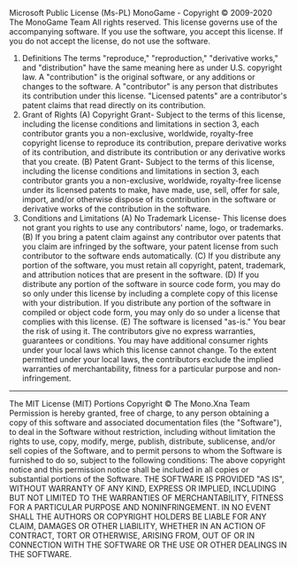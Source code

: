 ﻿Microsoft Public License (Ms-PL)
MonoGame - Copyright © 2009-2020 The MonoGame Team 
All rights reserved. 
This license governs use of the accompanying software. If you use the software,
you accept this license. If you do not accept the license, do not use the
software. 
1. Definitions 
The terms "reproduce," "reproduction," "derivative works," and "distribution"
have the same meaning here as under U.S. copyright law. 
A "contribution" is the original software, or any additions or changes to the
software. 
A "contributor" is any person that distributes its contribution under this
license. 
"Licensed patents" are a contributor's patent claims that read directly on its
contribution. 
2. Grant of Rights 
(A) Copyright Grant- Subject to the terms of this license, including the
license conditions and limitations in section 3, each contributor grants you a
non-exclusive, worldwide, royalty-free copyright license to reproduce its
contribution, prepare derivative works of its contribution, and distribute its
contribution or any derivative works that you create. 
(B) Patent Grant- Subject to the terms of this license, including the license
conditions and limitations in section 3, each contributor grants you a
non-exclusive, worldwide, royalty-free license under its licensed patents to
make, have made, use, sell, offer for sale, import, and/or otherwise dispose of
its contribution in the software or derivative works of the contribution in the
software. 
3. Conditions and Limitations 
(A) No Trademark License- This license does not grant you rights to use any
contributors' name, logo, or trademarks. 
(B) If you bring a patent claim against any contributor over patents that you
claim are infringed by the software, your patent license from such contributor
to the software ends automatically. 
(C) If you distribute any portion of the software, you must retain all
copyright, patent, trademark, and attribution notices that are present in the
software. 
(D) If you distribute any portion of the software in source code form, you may
do so only under this license by including a complete copy of this license with
your distribution. If you distribute any portion of the software in compiled or
object code form, you may only do so under a license that complies with this
license. 
(E) The software is licensed "as-is." You bear the risk of using it. The
contributors give no express warranties, guarantees or conditions. You may have
additional consumer rights under your local laws which this license cannot
change. To the extent permitted under your local laws, the contributors exclude
the implied warranties of merchantability, fitness for a particular purpose and
non-infringement. 
------------------------------------------------------------------------------- 
The MIT License (MIT)
Portions Copyright © The Mono.Xna Team 
Permission is hereby granted, free of charge, to any person obtaining a copy
of this software and associated documentation files (the "Software"), to deal
in the Software without restriction, including without limitation the rights
to use, copy, modify, merge, publish, distribute, sublicense, and/or sell
copies of the Software, and to permit persons to whom the Software is
furnished to do so, subject to the following conditions: 
The above copyright notice and this permission notice shall be included in
all copies or substantial portions of the Software. 
THE SOFTWARE IS PROVIDED "AS IS", WITHOUT WARRANTY OF ANY KIND, EXPRESS OR
IMPLIED, INCLUDING BUT NOT LIMITED TO THE WARRANTIES OF MERCHANTABILITY,
FITNESS FOR A PARTICULAR PURPOSE AND NONINFRINGEMENT. IN NO EVENT SHALL THE
AUTHORS OR COPYRIGHT HOLDERS BE LIABLE FOR ANY CLAIM, DAMAGES OR OTHER
LIABILITY, WHETHER IN AN ACTION OF CONTRACT, TORT OR OTHERWISE, ARISING FROM,
OUT OF OR IN CONNECTION WITH THE SOFTWARE OR THE USE OR OTHER DEALINGS IN
THE SOFTWARE.
